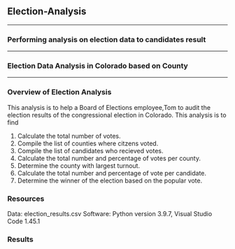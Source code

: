 ## Election-Analysis
---
### Performing analysis on election data to candidates result 
---
### Election Data Analysis in Colorado based on County
---
### Overview of Election Analysis
This analysis is  to help a Board of Elections employee,Tom to audit the election results of the congressional election in Colorado. 
This analysis is to find 
1. Calculate the total number of votes.
2. Compile the list of counties where citzens voted.
3. Compile the list of candidates who recieved votes.
4. Calculate the total number and percentage of votes per county.
5. Determine the county with largest turnout.
6. Calculate the total number and percentage of vote per candidate.
7. Determine the winner of the election based on the popular vote.
### Resources
Data: election_results.csv
Software: Python version 3.9.7, Visual Studio Code 1.45.1
### Results
